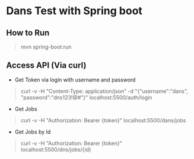 # Dans Test with Spring boot 

## How to Run
> mvn spring-boot:run

## Access API (Via curl)
- Get Token via login with username and password 
> curl -v -H "Content-Type: application/json" -d "{\"username\":\"dans\", \"password\":\"dns123!@#\"}" localhost:5500/auth/login
- Get Jobs
> curl -v -H "Authorization: Bearer {token}" localhost:5500/dans/jobs
- Get Jobs by Id
> curl -v -H "Authorization: Bearer {token}" localhost:5500/dns/jobs/{id}
